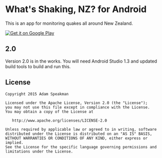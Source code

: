 What's Shaking, NZ? for Android
============
This is an app for monitoring quakes all around New Zealand.

<a href="https://play.google.com/store/apps/details?id=speakman.whatsshakingnz">
  <img alt="Get it on Google Play"
       src="https://developer.android.com/images/brand/en_generic_rgb_wo_45.png" />
</a>

## 2.0

Version 2.0 is in the works. You will need Android Studio 1.3 and updated build tools to build and run this.

## License

    Copyright 2015 Adam Speakman

    Licensed under the Apache License, Version 2.0 (the "License");
    you may not use this file except in compliance with the License.
    You may obtain a copy of the License at

       http://www.apache.org/licenses/LICENSE-2.0

    Unless required by applicable law or agreed to in writing, software
    distributed under the License is distributed on an "AS IS" BASIS,
    WITHOUT WARRANTIES OR CONDITIONS OF ANY KIND, either express or implied.
    See the License for the specific language governing permissions and
    limitations under the License.
